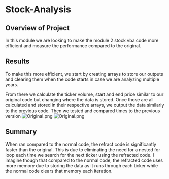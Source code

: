 # Stock-Analysis

## Overview of Project
In this module we are looking to make the module 2 stock vba code more efficient and measure the performance compared to the original.

## Results

To make this more efficient, we start by creating arrays to store our outputs and clearing them when the code starts in case we are analyzing multiple years.



From there we calculate the ticker volume, start and end price similar to our original code but changing where the data is stored. Once those are  all calculated and stored in their respective arrays, we output the data similarly to the previous code. Then we tested and compared times to the previous version
![Original.png]([https://github.com/1fatpanda1/stock-analysis/blob/main/Resources/Refract%20results.png])
![Original.png]([https://github.com/1fatpanda1/stock-analysis/blob/main/Resources/Original%20results.png])
## Summary

When ran compared to the normal code, the refract code is significantly faster than the original. This is due to eliminating the need for a nested for loop each time we search for the next ticker using the refracted code.  I imagine though that compared to the normal code, the refracted code uses more memory due to storing the data as it runs through each ticker while the normal code clears that memory each iteration. 

